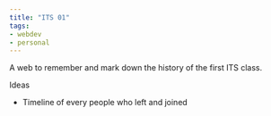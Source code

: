 ```yaml
---
title: "ITS 01"
tags: 
- webdev
- personal
---
```


A web to remember and mark down the history of the first ITS class.

Ideas
- Timeline of every people who left and joined